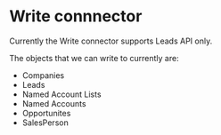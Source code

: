 # Write connnector

Currently the Write connector supports Leads API only. 

The objects that we can write to currently are:
 - Companies
 - Leads
 - Named Account Lists
 - Named Accounts
 - Opportunites
 - SalesPerson